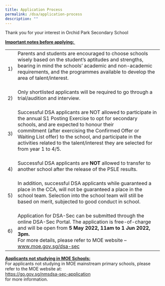 ```yaml
---
title: Application Process
permalink: /dsa/application-process
description: ""
---
```

<p>Thank you for your interest in Orchid Park Secondary School</p>
<p><strong><u>Important notes before applying:&nbsp;</u></strong></p>
<table>
<tbody>
<tr>
<td>1)</td>
<td style="text-align: left;">Parents and students are encouraged to choose schools wisely based on the student&rsquo;s aptitudes and strengths, bearing in mind the schools&rsquo; academic and non-academic requirements, and the programmes available to develop the area of talent/interest.&nbsp;<br /><br /></td>
</tr>
<tr>
<td>2)</td>
<td style="text-align: left;">Only shortlisted applicants will be required to go through a trial/audition and interview.<br /><br /></td>
</tr>
<tr>
<td>3)</td>
<td style="text-align: left;">Successful DSA applicants are&nbsp;NOT&nbsp;allowed to participate in the annual S1 Posting Exercise to opt for secondary schools, and are&nbsp;expected to honour their commitment&nbsp;(after exercising the Confirmed Offer or Waiting List offer) to the school, and participate in the activities related to the talent/interest they are selected for from year 1 to 4/5.<br /><br /></td>
</tr>
<tr>
<td>4)</td>
<td style="text-align: left;">Successful DSA applicants are&nbsp;<strong>NOT</strong>&nbsp;allowed to transfer to another school after the release of the PSLE results.<br /><br /></td>
</tr>
<tr>
<td>5)</td>
<td style="text-align: left;">In addition, successful DSA applicants while guaranteed a place in the CCA, will not be guaranteed a place in the school team. Selection into the school team will still be based on merit, subjected to good conduct in school.<br /><br /></td>
</tr>
<tr>
<td>6)</td>
<td style="text-align: left;">
<div>Application for DSA-Sec can be submitted through the online DSA-Sec Portal. The application is free-of-charge and will be open from&nbsp;<strong>5 May 2022, 11am to 1 Jun 2022, 3pm.</strong>&nbsp;</div>
<div>For more details, please refer to MOE website &ndash;</div>
<div><a href="https://www.moe.gov.sg/secondary/dsa" target="_blank" rel="noopener">www.moe.gov.sg/dsa-sec</a></div>
</td>
</tr>
</tbody>
</table>
<p><strong><u>Applicants not studying in MOE Schools:<br /></u></strong>For applicants not studying in MOE mainstream primary schools, please refer to the MOE website at:<br /><a href="https://go.gov.sg/nmsdsa-sec-application" target="_blank" rel="noopener">https://go.gov.sg/nmsdsa-sec-application</a><br />for more information.</p>